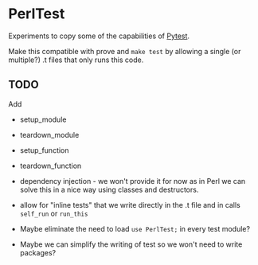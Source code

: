 # PerlTest

Experiments to copy some of the capabilities of [Pytest](https://docs.pytest.org/).

Make this compatible with prove and `make test` by allowing a single (or multiple?) .t  files
that only runs this code.


## TODO

Add

* setup_module
* teardown_module
* setup_function
* teardown_function

* dependency injection - we won't provide it for now as in Perl we can solve this in a nice way using classes and destructors.

* allow for "inline tests" that we write directly in the .t file and in calls `self_run`  or `run_this`

* Maybe eliminate the need to load `use PerlTest;` in every test module?

* Maybe we can simplify the writing of test so we won't need to write packages?

